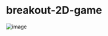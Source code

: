 # breakout-2D-game

![image](https://github.com/user-attachments/assets/76433dc5-9fca-4a3c-a914-46faeaf23010)
